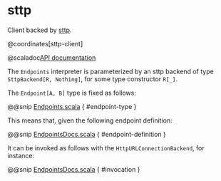 # sttp

Client backed by [sttp](https://github.com/softwaremill/sttp).

@coordinates[sttp-client]

@scaladoc[API documentation](endpoints4s.sttp.client.index)

The `Endpoints` interpreter is parameterized by an sttp backend
of type `SttpBackend[R, Nothing]`, for some type constructor `R[_]`.

The `Endpoint[A, B]` type is fixed as follows:

@@snip [Endpoints.scala](/sttp/client/src/main/scala/endpoints4s/sttp/client/Endpoints.scala) { #endpoint-type }

This means that, given the following endpoint definition:

@@snip [EndpointsDocs.scala](/algebras/algebra/src/test/scala/endpoints4s/algebra/EndpointsDocs.scala) { #endpoint-definition }

It can be invoked as follows with the `HttpURLConnectionBackend`,
for instance:

@@snip [EndpointsDocs.scala](/sttp/client/src/test/scala/endpoints4s/sttp/client/EndpointsDocs.scala) { #invocation }
